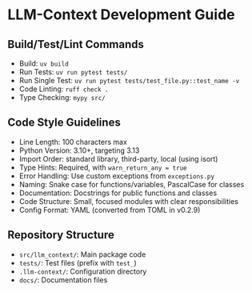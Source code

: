 # LLM-Context Development Guide

## Build/Test/Lint Commands
- Build: `uv build`
- Run Tests: `uv run pytest tests/`
- Run Single Test: `uv run pytest tests/test_file.py::test_name -v`
- Code Linting: `ruff check .`
- Type Checking: `mypy src/`

## Code Style Guidelines
- Line Length: 100 characters max
- Python Version: 3.10+, targeting 3.13
- Import Order: standard library, third-party, local (using isort)
- Type Hints: Required, with `warn_return_any = true`
- Error Handling: Use custom exceptions from `exceptions.py`
- Naming: Snake case for functions/variables, PascalCase for classes
- Documentation: Docstrings for public functions and classes
- Code Structure: Small, focused modules with clear responsibilities
- Config Format: YAML (converted from TOML in v0.2.9)

## Repository Structure
- `src/llm_context/`: Main package code
- `tests/`: Test files (prefix with `test_`)
- `.llm-context/`: Configuration directory
- `docs/`: Documentation files